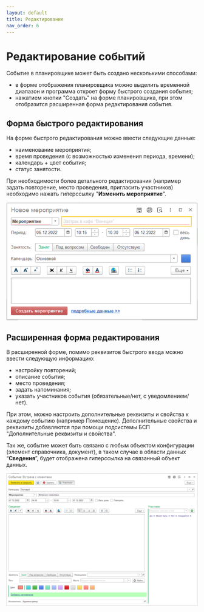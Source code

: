 ```yaml
---
layout: default
title: Редактирование
nav_order: 6
---
```


# Редактирование событий

Событие в планировщике может быть создано несколькими способами:

- в форме отображения планировщика можно выделить временной диапазон и программа откроет форму быстрого создания события;
- нажатием кнопки "Создать" на форме планировщика, при этом отобразится расширенная форма редактирования события.

## Форма быстрого редактирования

На форме быстрого редактирования можно ввести следующие данные:
- наименование мероприятия;
- время проведения (с возможностью изменения периода, времени);
- календарь + цвет события;
- статус занятости.

При необходимости более детального редактирования (например задать повторение, место проведения, пригласить участников) необходимо нажать гиперссылку "**Изменить мероприятие**".

![](../img/edit_quick_form.png)

## Расширенная форма редактирования

В расширенной форме, помимо реквизитов быстрого ввода можно ввести следующую информацию:
- настройку повторений;
- описание события;
- место проведения;
- задать напоминания;
- указать участников события (обязательные/нет, с уведомлением/нет).

При этом, можно настроить дополнительные реквизиты и свойства к каждому событию (например Помещение). Дополнительные свойства и реквизиты добавляются при помощи подсистемы БСП "Дополнительные реквизиты и свойства".

Так же, событие может быть связано с любым объектом конфигурации (элемент справочника, документ), в таком случае в области данных “**Сведения**”, будет отображена гиперссылка на связанный объект данных.

![](../img/edit_full_form.png)